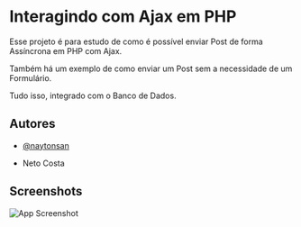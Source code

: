 
# Interagindo com Ajax em PHP

Esse projeto é para estudo de como é possível enviar Post de forma Assíncrona em PHP com Ajax.

Também há um exemplo de como enviar um Post sem a necessidade de um Formulário.

Tudo isso, integrado com o Banco de Dados.





## Autores

- [@naytonsan](https://github.com/naytonsan/php)

- Neto Costa



## Screenshots

![App Screenshot](https://i.ibb.co/KxycwHL/projeto-git.jpg)

